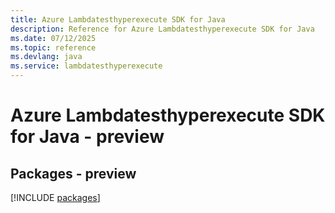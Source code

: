 ```yaml
---
title: Azure Lambdatesthyperexecute SDK for Java
description: Reference for Azure Lambdatesthyperexecute SDK for Java
ms.date: 07/12/2025
ms.topic: reference
ms.devlang: java
ms.service: lambdatesthyperexecute
---
```

# Azure Lambdatesthyperexecute SDK for Java - preview
## Packages - preview
[!INCLUDE [packages](lambdatesthyperexecute-index.md)]